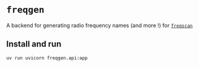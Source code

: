 # `freqgen`
A backend for generating radio frequency names (and more !) for [`freqscan`](https://github.com/just-maiyak/freqscan)

## Install and run

```
uv run uvicorn freqgen.api:app
```
